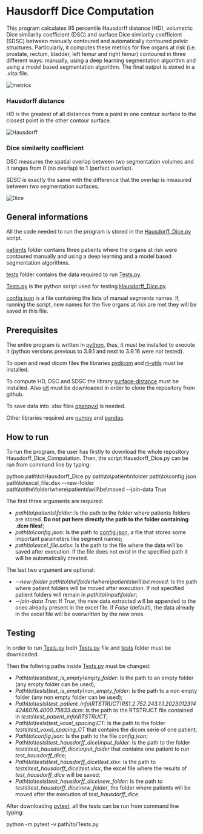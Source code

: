 # Hausdorff Dice Computation
This program calculates 95 percentile Hausdorff distance (HD), volumetric Dice similarity coefficient (DSC) and surface Dice similarity coefficient (SDSC) between manually contoured and automatically contoured pelvic structures.
Particularly, it computes these metrics for five organs at risk (i.e. prostate, rectum, bladder, left femur and right femur) contoured in three different ways: manually, using a deep learning segmentation algorithm and using a model based segmentation algorithm.
The final output is stored in a .xlsx file.

![metrics](https://encrypted-tbn0.gstatic.com/images?q=tbn:ANd9GcQgBvMhw2ZldlQbHbJrwLL5x0ijLdY9XQM-ww&usqp=CAU)

### Hausdorff distance
HD is the greatest of all distances from a point in one contour surface to the closest point in the other contour surface.

![Hausdorff](https://upload.wikimedia.org/wikipedia/commons/thumb/2/21/Hausdorff_distance_sample.svg/250px-Hausdorff_distance_sample.svg.png)

### Dice similarity coefficient
DSC measures the spatial overlap between two segmentation volumes and it ranges from 0 (no overlap) to 1 (perfect overlap).

SDSC is exactly the same with the difference that the overlap is measured between two segmentation surfaces.

![Dice](https://encrypted-tbn0.gstatic.com/images?q=tbn:ANd9GcSrnfpehrVZMJLjRDVUWxEZ9_pW0RYUlkdhlw&usqp=CAU)

## General informations
All the code needed to run the program is stored in the [Hausdorff_Dice.py](https://github.com/MarcoSaguatti/Hausdorff_Dice_Computation/blob/master/Hausdorff_Dice.py) script.

[patients](https://github.com/MarcoSaguatti/Hausdorff_Dice_Computation/tree/master/patients) folder contains three patients where the organs at risk were contoured manually and using a deep learning and a model based segmentation algorithms.

[tests](https://github.com/MarcoSaguatti/Hausdorff_Dice_Computation/tree/master/tests) folder contains the data required to run [Tests.py](https://github.com/MarcoSaguatti/Hausdorff_Dice_Computation/blob/master/Tests.py).

[Tests.py](https://github.com/MarcoSaguatti/Hausdorff_Dice_Computation/blob/master/Tests.py) is the python script used for testing [Hausdorff_Dice.py](https://github.com/MarcoSaguatti/Hausdorff_Dice_Computation/blob/master/Hausdorff_Dice.py).

[config.json](https://github.com/MarcoSaguatti/Hausdorff_Dice_Computation/blob/master/config.json) is a file containing the lists of manual segments names. If, running the script, new names for the five organs at risk are met they will be saved in this file.

## Prerequisites
The entire program is written in [python](https://www.python.org/downloads/), thus, it must be installed to execute it (python versions previous to 3.9.1 and next to 3.9.16 were not tested).

To open and read dicom files the libraries [pydicom](https://pypi.org/project/pydicom/) and [rt-utils](https://pypi.org/project/rt-utils/) must be installed.

To compute HD, DSC and SDSC the library [surface-distance](https://github.com/deepmind/surface-distance) must be installed. Also [git](https://git-scm.com/downloads) must be downloaded in order to clone the repository from github.

To save data into .xlsx files [openpyxl](https://pypi.org/project/openpyxl/) is needed.

Other libraries required are [numpy](https://numpy.org/install/) and [pandas](https://pandas.pydata.org/docs/getting_started/install.html).

## How to run
To run the program, the user has firstly to download the whole repository Hausdorff_Dice_Computation.
Then, the script Hausdorff_Dice.py can be run from command line by typing:

python path\to\Hausdorff_Dice.py path\to\patients\folder path\to\config.json path\to\excel_file.xlsx --new-folder path\to\the\folder\where\patients\will\be\moved --join-data True

The first three arguments are required:
* *path\to\patients\folder*: Is the path to the folder where patients folders are stored. **Do not put here directly the path to the folder containing .dcm files!**;
* *path\to\config.json*: Is the path to [config.json](https://github.com/MarcoSaguatti/Hausdorff_Dice_Computation/blob/master/config.json), a file that stores some important parameters like segment names;
* *path\to\excel_file.sxlsx*: Is the path to the file where the data will be saved after execution. If the file does not exist in the specified path it will be automatically created.

The last two argument are optional:
* *--new-folder path\to\the\folder\where\patients\will\be\moved*: Is the path where patient folders will be moved after execution. If not specified patient folders will remain in *path\to\input\folder*;
* *--join-data True*: If *True*, the new data extracted will be appended to the ones already present in the excel file. if *False* (default), the data already in the excel file will be overwritten by the new ones.

## Testing
In order to run [Tests.py](https://github.com/MarcoSaguatti/Hausdorff_Dice_Computation/blob/master/Tests.py) both [Tests.py](https://github.com/MarcoSaguatti/Hausdorff_Dice_Computation/blob/master/Tests.py) file and [tests](https://github.com/MarcoSaguatti/Hausdorff_Dice_Computation/tree/master/tests) folder must be downloaded.

Then the follwing paths inside [Tests.py](https://github.com/MarcoSaguatti/Hausdorff_Dice_Computation/blob/master/Tests.py) must be changed:
* *Path\to\tests\test_is_empty\empty_folder*: Is the path to an empty folder (any empty folder can be used);
* *Path\to\tests\test_is_empty\non_empty_folder*: Is the path to a non empty folder (any non empty folder can be used);
* *Path\to\tests\test_patient_info\RTSTRUCT\RS1.2.752.243.1.1.20230123144246076.4000.75633.dcm*: Is the path to the RTSTRUCT file contained in *tests\test_patient_info\RTSTRUCT*;
* *Path\to\tests\test_voxel_spacing\CT*: Is the path to the folder *tests\test_voxel_spacing_CT* that contains the dicom serie of one patient;
* *Path\to\config.json*: Is the path to the file *config.json*;
* *Path\to\tests\test_hausdorff_dice\input_folder*: Is the path to the folder *tests\test_hausdorff_dice\input_folder* that contains one patient to run *test_hausdorff_dice*;
* *Path\to\tests\test_hausdorff_dice\test.xlsx*: Is the path to *tests\test_hausdorff_dice\test.xlsx*, the excel file where the results of *test_hausdorff_dice* will be saved;
* *Path\to\tests\test_hausdorff_dice\new_folder*: Is the path to *tests\test_hausdorff_dice\new_folder*, the folder where patients will be moved after the execution of *test_hausdorff_dice*.

After downloading [pytest](https://pypi.org/project/pytest/), all the tests can be run from command line typing:

python -m pytest -v path/to/Tests.py